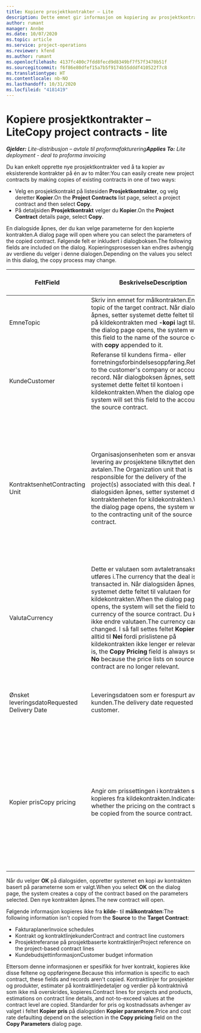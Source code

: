```yaml
---
title: Kopiere prosjektkontrakter – Lite
description: Dette emnet gir informasjon om kopiering av prosjektkontrakter i Project Operations.
author: rumant
manager: Annbe
ms.date: 10/07/2020
ms.topic: article
ms.service: project-operations
ms.reviewer: kfend
ms.author: rumant
ms.openlocfilehash: 4137fc400c7fdd8fecd9d8349bf7f57f3470b51f
ms.sourcegitcommit: f6f86e80dfef15a7b5f9174b55dddf410522f7c8
ms.translationtype: HT
ms.contentlocale: nb-NO
ms.lasthandoff: 10/31/2020
ms.locfileid: "4181419"
---
```

# <a name="copy-project-contracts---lite"></a><span data-ttu-id="451ff-103">Kopiere prosjektkontrakter – Lite</span><span class="sxs-lookup"><span data-stu-id="451ff-103">Copy project contracts - lite</span></span>

<span data-ttu-id="451ff-104">_**Gjelder:** Lite-distribusjon – avtale til proformafakturering_</span><span class="sxs-lookup"><span data-stu-id="451ff-104">_**Applies To:** Lite deployment - deal to proforma invoicing_</span></span>

<span data-ttu-id="451ff-105">Du kan enkelt opprette nye prosjektkontrakter ved å ta kopier av eksisterende kontrakter på én av to måter:</span><span class="sxs-lookup"><span data-stu-id="451ff-105">You can easily create new project contracts by making copies of existing contracts in one of two ways:</span></span> 

  - <span data-ttu-id="451ff-106">Velg en prosjektkontrakt på listesiden **Prosjektkontrakter**, og velg deretter **Kopier**.</span><span class="sxs-lookup"><span data-stu-id="451ff-106">On the **Project Contracts** list page, select a project contract and then select **Copy**.</span></span>
  - <span data-ttu-id="451ff-107">På detaljsiden **Prosjektkontrakt** velger du **Kopier**.</span><span class="sxs-lookup"><span data-stu-id="451ff-107">On the **Project Contract** details page, select **Copy**.</span></span>

<span data-ttu-id="451ff-108">En dialogside åpnes, der du kan velge parameterne for den kopierte kontrakten.</span><span class="sxs-lookup"><span data-stu-id="451ff-108">A dialog page will open where you can select the parameters of the copied contract.</span></span> <span data-ttu-id="451ff-109">Følgende felt er inkludert i dialogboksen.</span><span class="sxs-lookup"><span data-stu-id="451ff-109">The following fields are included on the dialog.</span></span> <span data-ttu-id="451ff-110">Kopieringsprosessen kan endres avhengig av verdiene du velger i denne dialogen.</span><span class="sxs-lookup"><span data-stu-id="451ff-110">Depending on the values you select in this dialog, the copy process may change.</span></span>

| <span data-ttu-id="451ff-111">**Felt**</span><span class="sxs-lookup"><span data-stu-id="451ff-111">**Field**</span></span> | <span data-ttu-id="451ff-112">**Beskrivelse**</span><span class="sxs-lookup"><span data-stu-id="451ff-112">**Description**</span></span> | <span data-ttu-id="451ff-113">**Nedstrøms påvirkning**</span><span class="sxs-lookup"><span data-stu-id="451ff-113">**Downstream impact**</span></span> |
| --- | --- | --- |
| <span data-ttu-id="451ff-114">Emne</span><span class="sxs-lookup"><span data-stu-id="451ff-114">Topic</span></span> | <span data-ttu-id="451ff-115">Skriv inn emnet for målkontrakten.</span><span class="sxs-lookup"><span data-stu-id="451ff-115">Enter the topic of the target contract.</span></span> <span data-ttu-id="451ff-116">Når dialogsiden åpnes, setter systemet dette feltet til navnet på kildekontrakten med **-kopi** lagt til.</span><span class="sxs-lookup"><span data-stu-id="451ff-116">When the dialog page opens, the system will set this field to the name of the source contract with **copy** appended to it.</span></span> | <span data-ttu-id="451ff-117">Dette feltet har ingen nedstrøms påvirkning.</span><span class="sxs-lookup"><span data-stu-id="451ff-117">There's no downstream impact for this field.</span></span> |
| <span data-ttu-id="451ff-118">Kunde</span><span class="sxs-lookup"><span data-stu-id="451ff-118">Customer</span></span> | <span data-ttu-id="451ff-119">Referanse til kundens firma- eller forretningsforbindelsesoppføring.</span><span class="sxs-lookup"><span data-stu-id="451ff-119">Reference to the customer's company or account record.</span></span> <span data-ttu-id="451ff-120">Når dialogboksen åpnes, setter systemet dette feltet til kontoen i kildekontrakten.</span><span class="sxs-lookup"><span data-stu-id="451ff-120">When the dialog opens, the system will set this field to the account on the source contract.</span></span> | <span data-ttu-id="451ff-121">Dette feltet er den primære kunden i kontrakten.</span><span class="sxs-lookup"><span data-stu-id="451ff-121">This field is the primary customer on the contract.</span></span> |
| <span data-ttu-id="451ff-122">Kontraktsenhet</span><span class="sxs-lookup"><span data-stu-id="451ff-122">Contracting Unit</span></span> | <span data-ttu-id="451ff-123">Organisasjonsenheten som er ansvarlig for levering av prosjektene tilknyttet denne avtalen.</span><span class="sxs-lookup"><span data-stu-id="451ff-123">The Organization unit that is responsible for the delivery of the project(s) associated with this deal.</span></span> <span data-ttu-id="451ff-124">Når dialogsiden åpnes, setter systemet den til kontraktenheten for kildekontrakten.</span><span class="sxs-lookup"><span data-stu-id="451ff-124">When the dialog page opens, the system will set it to the contracting unit of the source contract.</span></span> | <span data-ttu-id="451ff-125">Kontraktenheten er avdelingen i firmaet som skal kjøre prosjektene etter at avtalen er lukket.</span><span class="sxs-lookup"><span data-stu-id="451ff-125">The contracting unit is the division of the company that will be executing the projects after the deal is closed.</span></span> <span data-ttu-id="451ff-126">Hver enkelt kontraktenhet har en valuta.</span><span class="sxs-lookup"><span data-stu-id="451ff-126">Every contracting unit has a currency.</span></span> <span data-ttu-id="451ff-127">Denne valutaen brukes til å rapportere beregnet og faktisk kostnad som påløpte under prosjektet.</span><span class="sxs-lookup"><span data-stu-id="451ff-127">This currency is used to report estimated and actual costs incurred during the project.</span></span> |
| <span data-ttu-id="451ff-128">Valuta</span><span class="sxs-lookup"><span data-stu-id="451ff-128">Currency</span></span> | <span data-ttu-id="451ff-129">Dette er valutaen som avtaletransaksjonene utføres i.</span><span class="sxs-lookup"><span data-stu-id="451ff-129">The currency that the deal is transacted in.</span></span> <span data-ttu-id="451ff-130">Når dialogsiden åpnes, setter systemet dette feltet til valutaen for kildekontrakten.</span><span class="sxs-lookup"><span data-stu-id="451ff-130">When the dialog page opens, the system will set the field to the currency of the source contract.</span></span> <span data-ttu-id="451ff-131">Du kan ikke endre valutaen.</span><span class="sxs-lookup"><span data-stu-id="451ff-131">The currency can be changed.</span></span> <span data-ttu-id="451ff-132">I så fall settes feltet **Kopier pris** alltid til **Nei** fordi prislistene på kildekontrakten ikke lenger er relevante.</span><span class="sxs-lookup"><span data-stu-id="451ff-132">If it is, the **Copy Pricing** field is always set to **No** because the price lists on source contract are no longer relevant.</span></span> | <span data-ttu-id="451ff-133">Valuta brukes til å standardisere prislister, til å bygge økonomiske estimater i kontrakten og til å fakturere kunden når avtalen er vunnet.</span><span class="sxs-lookup"><span data-stu-id="451ff-133">Currency is used for default price lists, for building financial estimates on the contract, and for invoicing the customer when the deal is won.</span></span> |
| <span data-ttu-id="451ff-134">Ønsket leveringsdato</span><span class="sxs-lookup"><span data-stu-id="451ff-134">Requested Delivery Date</span></span> | <span data-ttu-id="451ff-135">Leveringsdatoen som er forespurt av kunden.</span><span class="sxs-lookup"><span data-stu-id="451ff-135">The delivery date requested by the customer.</span></span> | <span data-ttu-id="451ff-136">Denne datoen brukes som sluttdato når du oppretter faktureringsdatoer langs en bestemt frekvens.</span><span class="sxs-lookup"><span data-stu-id="451ff-136">This date is used as the end date when you create invoicing dates along a specific frequency.</span></span> |
| <span data-ttu-id="451ff-137">Kopier pris</span><span class="sxs-lookup"><span data-stu-id="451ff-137">Copy pricing</span></span> | <span data-ttu-id="451ff-138">Angir om prissettingen i kontrakten skal kopieres fra kildekontrakten.</span><span class="sxs-lookup"><span data-stu-id="451ff-138">Indicates whether the pricing on the contract should be copied from the source contract.</span></span> | <span data-ttu-id="451ff-139">Hvis dette feltet er satt til **Ja**, kopieres prosjekt- og produktprislistereferansene fra kildetilbudet til målkontrakten.</span><span class="sxs-lookup"><span data-stu-id="451ff-139">If the field is set to **Yes**, project and product price list references are copied from the source to the target contract.</span></span> <span data-ttu-id="451ff-140">Hvis du velger **Nei**, blir prislistene standard basert på de siste prislistene i konto- eller prosjektparameterne.</span><span class="sxs-lookup"><span data-stu-id="451ff-140">If **No** is selected, price lists default based on the latest price lists on the account or project parameters.</span></span> |

<span data-ttu-id="451ff-141">Når du velger **OK** på dialogsiden, oppretter systemet en kopi av kontrakten basert på parameterne som er valgt.</span><span class="sxs-lookup"><span data-stu-id="451ff-141">When you select **OK** on the dialog page, the system creates a copy of the contract based on the parameters selected.</span></span> <span data-ttu-id="451ff-142">Den nye kontrakten åpnes.</span><span class="sxs-lookup"><span data-stu-id="451ff-142">The new contract will open.</span></span>

<span data-ttu-id="451ff-143">Følgende informasjon kopieres ikke fra **kilde**- til **målkontrakten**:</span><span class="sxs-lookup"><span data-stu-id="451ff-143">The following information isn't copied from the **Source** to the **Target Contract**:</span></span>

  - <span data-ttu-id="451ff-144">Fakturaplaner</span><span class="sxs-lookup"><span data-stu-id="451ff-144">Invoice schedules</span></span>
  - <span data-ttu-id="451ff-145">Kontrakt og kontraktlinjekunder</span><span class="sxs-lookup"><span data-stu-id="451ff-145">Contract and contract line customers</span></span>
  - <span data-ttu-id="451ff-146">Prosjektreferanse på prosjektbaserte kontraktlinjer</span><span class="sxs-lookup"><span data-stu-id="451ff-146">Project reference on the project-based contract lines</span></span>
  - <span data-ttu-id="451ff-147">Kundebudsjettinformasjon</span><span class="sxs-lookup"><span data-stu-id="451ff-147">Customer budget information</span></span>

<span data-ttu-id="451ff-148">Ettersom denne informasjonen er spesifikk for hver kontrakt, kopieres ikke disse feltene og oppføringene.</span><span class="sxs-lookup"><span data-stu-id="451ff-148">Because this information is specific to each contract, these fields and records aren't copied.</span></span> <span data-ttu-id="451ff-149">Kontraktlinjer for prosjekter og produkter, estimater på kontraktlinjedetaljer og verdier på kontraktnivå som ikke må overskrides, kopieres.</span><span class="sxs-lookup"><span data-stu-id="451ff-149">Contract lines for projects and products, estimations on contract line details, and not-to-exceed values at the contract level are copied.</span></span> <span data-ttu-id="451ff-150">Standarder for pris og kostnadssats avhenger av valget i feltet **Kopier pris** på dialogsiden **Kopier parametere**.</span><span class="sxs-lookup"><span data-stu-id="451ff-150">Price and cost rate defaulting depend on the selection in the **Copy pricing** field on the **Copy Parameters** dialog page.</span></span>
